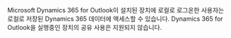 Microsoft Dynamics 365 for Outlook이 설치된 장치에 로컬로 로그온한 사용자는 로컬로 저장된 Dynamics 365 데이터에 액세스할 수 있습니다. Dynamics 365 for Outlook을 실행중인 장치의 공유 사용은 지원되지 않습니다.